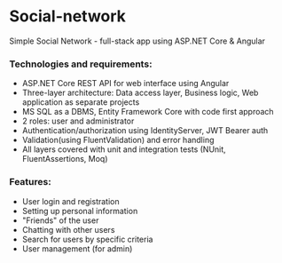 # Social-network
Simple Social Network - full-stack app using ASP.NET Core & Angular
### Technologies and requirements:
* ASP.NET Core REST API for web interface using Angular
* Three-layer architecture: Data access layer, Business logic, Web application as separate projects
* MS SQL as a DBMS, Entity Framework Core with code first approach
* 2 roles: user and administrator
* Authentication/authorization using IdentityServer, JWT Bearer auth
* Validation(using FluentValidation) and error handling
* All layers covered with unit and integration tests (NUnit, FluentAssertions, Moq)

### Features:
* User login and registration
* Setting up personal information
* "Friends" of the user
* Chatting with other users
* Search for users by specific criteria
* User management (for admin)
